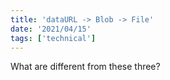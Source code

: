 ```yaml
---
title: 'dataURL -> Blob -> File'
date: '2021/04/15'
tags: ['technical']
---
```


What are different from these three?